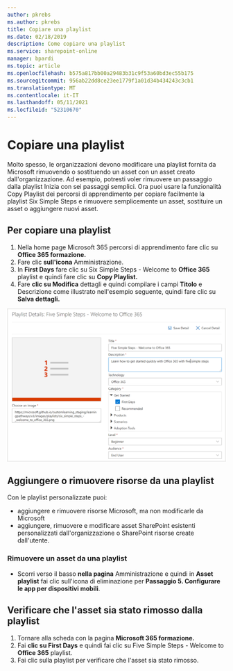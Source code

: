 ```yaml
---
author: pkrebs
ms.author: pkrebs
title: Copiare una playlist
ms.date: 02/18/2019
description: Come copiare una playlist
ms.service: sharepoint-online
manager: bpardi
ms.topic: article
ms.openlocfilehash: b575a817bb00a29483b31c9f53a60bd3ec55b175
ms.sourcegitcommit: 956ab22dd8ce23ee1779f1a01d34b434243c3cb1
ms.translationtype: MT
ms.contentlocale: it-IT
ms.lasthandoff: 05/11/2021
ms.locfileid: "52310670"
---
```

# <a name="copy-a-playlist"></a>Copiare una playlist
Molto spesso, le organizzazioni devono modificare una playlist fornita da Microsoft rimuovendo o sostituendo un asset con un asset creato dall'organizzazione. Ad esempio, potresti voler rimuovere un passaggio dalla playlist Inizia con sei passaggi semplici. Ora puoi usare la funzionalità Copy Playlist dei percorsi di apprendimento per copiare facilmente la playlist Six Simple Steps e rimuovere semplicemente un asset, sostituire un asset o aggiungere nuovi asset. 

## <a name="to-copy-a-playlist"></a>Per copiare una playlist

1. Nella home page Microsoft 365 percorsi  di apprendimento fare clic su **Office 365 formazione.**
2. Fare clic **sull'icona** Amministrazione.
3. In **First Days** fare clic su Six Simple Steps - Welcome to **Office 365** playlist e quindi fare clic su **Copy Playlist.** 
4. Fare **clic su Modifica** dettagli e  quindi compilare i campi **Titolo** e Descrizione come illustrato nell'esempio seguente, quindi fare clic su **Salva dettagli.**  
 
![cg-copyplaylist5steps.png](media/cg-copyplaylist5steps.png)

## <a name="add-or-remove-assets-from-a-playlist"></a>Aggiungere o rimuovere risorse da una playlist
Con le playlist personalizzate puoi:
- aggiungere e rimuovere risorse Microsoft, ma non modificarle da Microsoft
- aggiungere, rimuovere e modificare asset SharePoint esistenti personalizzati dall'organizzazione o SharePoint risorse create dall'utente. 

### <a name="remove-an-asset-from-a-playlist"></a>Rimuovere un asset da una playlist
- Scorri verso il basso **nella pagina** Amministrazione e quindi in **Asset playlist** fai clic sull'icona di eliminazione per **Passaggio 5. Configurare le app per dispositivi mobili**. 

## <a name="verify-the-asset-is-removed-from-the-playlist"></a>Verificare che l'asset sia stato rimosso dalla playlist
1. Tornare alla scheda con la pagina **Microsoft 365 formazione.**
2. Fai **clic su First Days** e quindi fai clic su Five Simple Steps - Welcome to **Office 365** playlist. 
3. Fai clic sulla playlist per verificare che l'asset sia stato rimosso.


